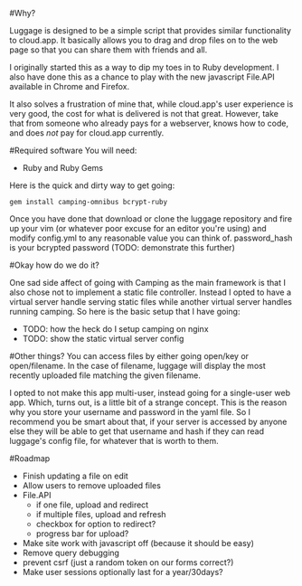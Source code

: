 #Why?

Luggage is designed to be a simple script that provides similar
functionality to cloud.app. It basically allows you to drag and drop
files on to the web page so that you can share them with friends and
all. 

I originally started this as a way to dip my toes in to Ruby
development. I also have done this as a chance to play with the new
javascript File.API available in Chrome and Firefox. 

It also solves a frustration of mine that, while cloud.app's user
experience is very good, the cost for what is delivered is not that
great. However, take that from someone who already pays for a webserver,
knows how to code, and does *not* pay for cloud.app currently. 

#Required software
You will need:
* Ruby and Ruby Gems

Here is the quick and dirty way to get going:

`gem install camping-omnibus bcrypt-ruby`

Once you have done that download or clone the luggage repository and
fire up your vim (or whatever poor excuse for an editor you're using)
and modify config.yml to any reasonable value you can think of.
password_hash is your bcrypted password (TODO: demonstrate this further)


#Okay how do we do it?

One sad side affect of going with Camping as the main framework is that
I also chose not to implement a static file controller. Instead I opted
to have a virtual server handle serving static files while another
virtual server handles running camping. So here is the basic setup that
I have going:

* TODO: how the heck do I setup camping on nginx
* TODO: show the static virtual server config

#Other things?
You can access files by either going open/key or open/filename. In the
case of filename, luggage will display the most recently uploaded file
matching the given filename.

I opted to not make this app multi-user, instead going for a single-user
web app. Which, turns out, is a little bit of a strange concept. This is
the reason why you store your username and password in the yaml file. So
I recommend you be smart about that, if your server is accessed by
anyone else they will be able to get that username and hash if they can
read luggage's config file, for whatever that is worth to them. 

#Roadmap
* Finish updating a file on edit
* Allow users to remove uploaded files
* File.API
  - if one file, upload and redirect
  - if multiple files, upload and refresh
  - checkbox for option to redirect?
  - progress bar for upload?
* Make site work with javascript off (because it should be easy)
* Remove query debugging
* prevent csrf (just a random token on our forms correct?)
* Make user sessions optionally last for a year/30days?
